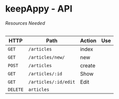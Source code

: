 # keepAppy - API
###### Resources Needed

HTTP | Path | Action | Use
--- | --- | --- | ---
`GET` | `/articles` | index |
`GET` | `/articles/new/` | new |
`POST` | `/articles` | create |
`GET` | `/articles/:id` | Show |
`GET` | `/articles/:id/edit` | Edit |
`DELETE` | `articles` | |
